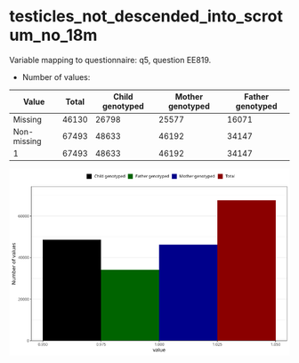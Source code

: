 # testicles_not_descended_into_scrotum_no_18m
Variable mapping to questionnaire: q5, question EE819.
- Number of values:

| Value | Total | Child genotyped | Mother genotyped | Father genotyped |
| ----- | ----- | --------------- | ---------------- | ---------------- |
| Missing | 46130 | 26798 | 25577 | 16071 |
| Non-missing | 67493 | 48633 | 46192 | 34147 |
| 1 | 67493 | 48633 | 46192 | 34147 |



![](testicles_not_descended_into_scrotum_no_18m_n.png)



